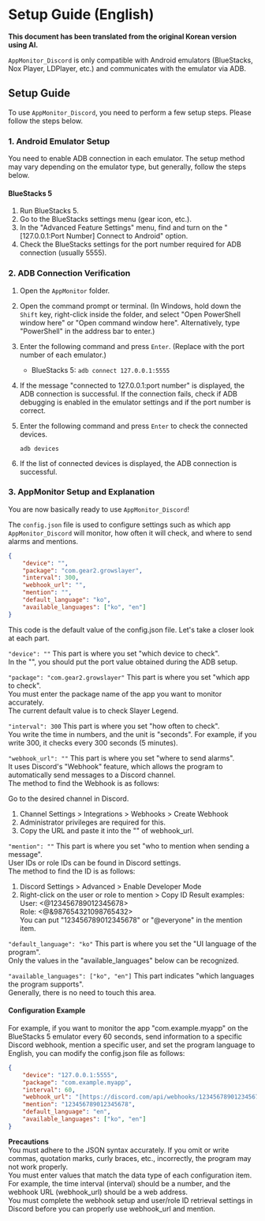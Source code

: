 # Setup Guide (English)

**This document has been translated from the original Korean version using AI.**

`AppMonitor_Discord` is only compatible with Android emulators (BlueStacks, Nox Player, LDPlayer, etc.) and communicates with the emulator via ADB.

## Setup Guide

To use `AppMonitor_Discord`, you need to perform a few setup steps. Please follow the steps below.

### 1. Android Emulator Setup

You need to enable ADB connection in each emulator. The setup method may vary depending on the emulator type, but generally, follow the steps below.

#### BlueStacks 5

1.  Run BlueStacks 5.
2.  Go to the BlueStacks settings menu (gear icon, etc.).
3.  In the "Advanced Feature Settings" menu, find and turn on the "[127.0.0.1:Port Number] Connect to Android" option.
4.  Check the BlueStacks settings for the port number required for ADB connection (usually 5555).

### 2. ADB Connection Verification

1.  Open the `AppMonitor` folder.
2.  Open the command prompt or terminal. (In Windows, hold down the `Shift` key, right-click inside the folder, and select "Open PowerShell window here" or "Open command window here". Alternatively, type "PowerShell" in the address bar to enter.)
3.  Enter the following command and press `Enter`. (Replace with the port number of each emulator.)

    * BlueStacks 5: `adb connect 127.0.0.1:5555`

4.  If the message "connected to 127.0.0.1:port number" is displayed, the ADB connection is successful. If the connection fails, check if ADB debugging is enabled in the emulator settings and if the port number is correct.
5.  Enter the following command and press `Enter` to check the connected devices.

    ```
    adb devices
    ```

6.  If the list of connected devices is displayed, the ADB connection is successful.

### 3. AppMonitor Setup and Explanation

You are now basically ready to use `AppMonitor_Discord`!

The `config.json` file is used to configure settings such as which app `AppMonitor_Discord` will monitor, how often it will check, and where to send alarms and mentions.

```JSON
{
    "device": "",
    "package": "com.gear2.growslayer",
    "interval": 300,
    "webhook_url": "",
    "mention": "",
    "default_language": "ko",
    "available_languages": ["ko", "en"]
}
```
This code is the default value of the config.json file.
Let's take a closer look at each part.

`"device": ""` This part is where you set "which device to check".
</br>In the "", you should put the port value obtained during the ADB setup.

`"package": "com.gear2.growslayer"` This part is where you set "which app to check".
</br>You must enter the package name of the app you want to monitor accurately.
</br>The current default value is to check Slayer Legend.

`"interval": 300` This part is where you set "how often to check".
</br>You write the time in numbers, and the unit is "seconds". For example, if you write 300, it checks every 300 seconds (5 minutes).

`"webhook_url": ""` This part is where you set "where to send alarms".
</br>It uses Discord's "Webhook" feature, which allows the program to automatically send messages to a Discord channel.
</br>The method to find the Webhook is as follows:

Go to the desired channel in Discord.
1. Channel Settings > Integrations > Webhooks > Create Webhook
2. Administrator privileges are required for this.
3. Copy the URL and paste it into the "" of webhook_url.

`"mention": ""` This part is where you set "who to mention when sending a message".
</br>User IDs or role IDs can be found in Discord settings.
</br>The method to find the ID is as follows:
1. Discord Settings > Advanced > Enable Developer Mode
2. Right-click on the user or role to mention > Copy ID
Result examples:
</br>User: <@123456789012345678>
</br>Role: <@&987654321098765432>
</br>You can put "123456789012345678" or "@everyone" in the mention item.

`"default_language": "ko"` This part is where you set the "UI language of the program".
</br>Only the values in the "available_languages" below can be recognized.

`"available_languages": ["ko", "en"]` This part indicates "which languages the program supports".
</br>Generally, there is no need to touch this area.

#### Configuration Example ####
For example, if you want to monitor the app "com.example.myapp" on the BlueStacks 5 emulator every 60 seconds, send information to a specific Discord webhook, mention a specific user, and set the program language to English, you can modify the config.json file as follows:

```JSON
{
    "device": "127.0.0.1:5555",
    "package": "com.example.myapp",
    "interval": 60,
    "webhook_url": "[https://discord.com/api/webhooks/123456789012345678/abcdefghijklmnopqrstuvwxyz](https://discord.com/api/webhooks/123456789012345678/abcdefghijklmnopqrstuvwxyz)",
    "mention": "123456789012345678",
    "default_language": "en",
    "available_languages": ["ko", "en"]
}
```
**Precautions**
</br>You must adhere to the JSON syntax accurately. If you omit or write commas, quotation marks, curly braces, etc., incorrectly, the program may not work properly.
</br>You must enter values that match the data type of each configuration item. For example, the time interval (interval) should be a number, and the webhook URL (webhook_url) should be a web address.
</br>You must complete the webhook setup and user/role ID retrieval settings in Discord before you can properly use webhook_url and mention.